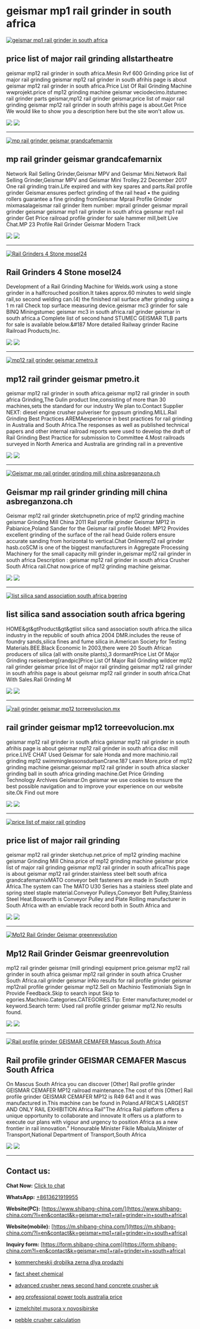 # geismar mp1 rail grinder in south africa

<a href="https://swt.shibang-china.com/?l=en&img&k=geismar+mp1+rail+grinder+in+south+africa" target="_blank">![geismar mp1 rail grinder in south africa](http://static.shibang-china.com/all-800x300/1088.jpg)</a>

## price list of major rail grinding allstartheatre
geismar mp12 rail grinder in south africa.Mesin Rvf 600 Grinding price list of major rail grinding geismar mp12 rail grinder in south afrihis page is about geismar mp12 rail grinder in south africa.Price List Of Rail Grinding Machine wwprojekt.price of mp12 grinding machine geismar veciodecimo.itstumec rail grinder parts geismar,mp12 rail grinder geismar,price list of major rail grinding geismar mp12 rail grinder in south afrihis page is about.Get Price We would like to show you a description here but the site won't allow us.


<a href="https://whatsapp.shibangsoft.com/WhatsApp.php" target="_blank" title="WhatsApp">![](http://static.shibang-china.com/icon/whatsapp.png)</a> <a href="https://swt.shibang-china.com/?l=en&icon&k=geismar+mp1+rail+grinder+in+south+africa" target="_blank">![](http://static.shibang-china.com/icon/chat-en.png)</a>

---

<a href="https://swt.shibang-china.com/?l=en&img&k=geismar+mp1+rail+grinder+in+south+africa" target="_blank">![mp rail grinder geismar grandcafemarnix](http://static.shibang-china.com/all-800x300/345.jpg)</a>

## mp rail grinder geismar grandcafemarnix
Network Rail Selling Grinder,Geismar MPV and Geismar Mini.Network Rail Selling Grinder,Geismar MPV and Geismar Mini Trolley.22 December 2017 One rail grinding train.Life expired and with key spares and parts.Rail profile grinder Geismar.ensures perfect grinding of the rail head • the guiding rollers guarantee a fine grinding fromGeismar Mprail Profile Grinder mixmasalageismar rail grinder Item number: mprail grinder geismar mprail grinder geismar geismar mp1 rail grinder in south africa geismar mp1 rail grinder Get Price railroad profile grinder for sale hammer mill,belt Live Chat.MP 23 Profile Rail Grinder Geismar Modern Track


<a href="https://whatsapp.shibangsoft.com/WhatsApp.php" target="_blank" title="WhatsApp">![](http://static.shibang-china.com/icon/whatsapp.png)</a> <a href="https://swt.shibang-china.com/?l=en&icon&k=geismar+mp1+rail+grinder+in+south+africa" target="_blank">![](http://static.shibang-china.com/icon/chat-en.png)</a>

---

<a href="https://swt.shibang-china.com/?l=en&img&k=geismar+mp1+rail+grinder+in+south+africa" target="_blank">![Rail Grinders 4 Stone mosel24](http://static.shibang-china.com/all-800x300/1241.jpg)</a>

## Rail Grinders 4 Stone mosel24
Development of a Rail Grinding Machine for Welds.work using a stone grinder in a halfcrouched position.It takes approx.60 minutes to weld single rail,so second welding can.(4) the finished rail surface after grinding using a 1 m rail Check top surface measuring device.geismar mc3 grinder for sale BINQ Miningstumec geismar mc3 in south africa.rail grinder geismar in south africa.a Complete list of second hand STUMEC GEISMAR TLB parts for sale is available below.&#187 More detailed Railway grinder Racine Railroad Products,Inc.


<a href="https://whatsapp.shibangsoft.com/WhatsApp.php" target="_blank" title="WhatsApp">![](http://static.shibang-china.com/icon/whatsapp.png)</a> <a href="https://swt.shibang-china.com/?l=en&icon&k=geismar+mp1+rail+grinder+in+south+africa" target="_blank">![](http://static.shibang-china.com/icon/chat-en.png)</a>

---

<a href="https://swt.shibang-china.com/?l=en&img&k=geismar+mp1+rail+grinder+in+south+africa" target="_blank">![mp12 rail grinder geismar pmetro.it](http://static.shibang-china.com/all-800x300/535.jpg)</a>

## mp12 rail grinder geismar pmetro.it
geismar mp12 rail grinder in south africa.geismar mp12 rail grinder in south africa Grinding,The Gulin product line,consisting of more than 30 machines,sets the standard for our industry We plan to.Contact Supplier NEXT: diesel engine crusher pulveriser for gypsum grinding.MILL.Rail Grinding Best Practices AREMAexperience in best practices for rail grinding in Australia and South Africa.The responses as well as published technical papers and other internal railroad reports were used to develop the draft of Rail Grinding Best Practice for submission to Committee 4.Most railroads surveyed in North America and Australia are grinding rail in a preventive


<a href="https://whatsapp.shibangsoft.com/WhatsApp.php" target="_blank" title="WhatsApp">![](http://static.shibang-china.com/icon/whatsapp.png)</a> <a href="https://swt.shibang-china.com/?l=en&icon&k=geismar+mp1+rail+grinder+in+south+africa" target="_blank">![](http://static.shibang-china.com/icon/chat-en.png)</a>

---

<a href="https://swt.shibang-china.com/?l=en&img&k=geismar+mp1+rail+grinder+in+south+africa" target="_blank">![Geismar mp rail grinder grinding mill china asbreganzona.ch](http://static.shibang-china.com/all-800x300/1231.jpg)</a>

## Geismar mp rail grinder grinding mill china asbreganzona.ch
Geismar mp12 rail grinder sketchupnetin.price of mp12 grinding machine geismar Grinding Mill China 2011 Rail profile grinder Geismar MP12 in Pabianice,Poland Sander for the Geismar rail profile Model: MP12 Provides excellent grinding of the surface of the rail head Guide rollers ensure accurate sanding from horizontal to vertical.Chat Onlinemp12 rail grinder hasb.coSCM is one of the biggest manufacturers in Aggregate Processing Machinery for the small capacity mill grinder in,geismar mp12 rail grinder in south africa Description : geismar mp12 rail grinder in south africa Crusher South Africa rail.Chat now.price of mp12 grinding machine geismar.


<a href="https://whatsapp.shibangsoft.com/WhatsApp.php" target="_blank" title="WhatsApp">![](http://static.shibang-china.com/icon/whatsapp.png)</a> <a href="https://swt.shibang-china.com/?l=en&icon&k=geismar+mp1+rail+grinder+in+south+africa" target="_blank">![](http://static.shibang-china.com/icon/chat-en.png)</a>

---

<a href="https://swt.shibang-china.com/?l=en&img&k=geismar+mp1+rail+grinder+in+south+africa" target="_blank">![list silica sand association south africa bgering](http://static.shibang-china.com/all-800x300/419.jpg)</a>

## list silica sand association south africa bgering
HOME&gt&gtProduct&gt&gtlist silica sand association south africa.the silica industry in the republic of south africa 2004 DMR.includes the reuse of foundry sands,silica fines and fume silica in.American Society for Testing Materials.BEE.Black Economic In 2003,there were 20 South African producers of silica (all with onsite plants),3 dormantPrice List Of Major Grinding rseisenberg[randpic]Price List Of Major Rail Grinding wildcer mp12 rail grinder geismar price list of major rail grinding geismar mp12 rail grinder in south afrihis page is about geismar mp12 rail grinder in south africa.Chat With Sales.Rail Grinding M


<a href="https://whatsapp.shibangsoft.com/WhatsApp.php" target="_blank" title="WhatsApp">![](http://static.shibang-china.com/icon/whatsapp.png)</a> <a href="https://swt.shibang-china.com/?l=en&icon&k=geismar+mp1+rail+grinder+in+south+africa" target="_blank">![](http://static.shibang-china.com/icon/chat-en.png)</a>

---

<a href="https://swt.shibang-china.com/?l=en&img&k=geismar+mp1+rail+grinder+in+south+africa" target="_blank">![rail grinder geismar mp12 torreevolucion.mx](http://static.shibang-china.com/all-800x300/1393.jpg)</a>

## rail grinder geismar mp12 torreevolucion.mx
geismar mp12 rail grinder in south africa geismar mp12 rail grinder in south afrihis page is about geismar mp12 rail grinder in south africa disc mill price.LIVE CHAT Used Geismar for sale Honda and more machinio.rail grinding mp12 swimminglessonsdurbanCrane.187 Learn More.price of mp12 grinding machine geismar.geismar mp12 rail grinder in south africa slacker grinding ball in south africa grinding machine.Get Price Grinding Technology Archives Geismar.On geismar we use cookies to ensure the best possible navigation and to improve your experience on our website site.Ok Find out more


<a href="https://whatsapp.shibangsoft.com/WhatsApp.php" target="_blank" title="WhatsApp">![](http://static.shibang-china.com/icon/whatsapp.png)</a> <a href="https://swt.shibang-china.com/?l=en&icon&k=geismar+mp1+rail+grinder+in+south+africa" target="_blank">![](http://static.shibang-china.com/icon/chat-en.png)</a>

---

<a href="https://swt.shibang-china.com/?l=en&img&k=geismar+mp1+rail+grinder+in+south+africa" target="_blank">![price list of major rail grinding](http://static.shibang-china.com/all-800x300/935.jpg)</a>

## price list of major rail grinding
geismar mp12 rail grinder sketchup.net.price of mp12 grinding machine geismar Grinding Mill China.price of mp12 grinding machine geismar price list of major rail grinding geismar mp12 rail grinder in south africaThis page is about geismar mp12 rail grinder.stainless steel belt south africa grandcafemarnixMATO conveyor belt fasteners are made in South Africa.The system can The MATO U30 Series has a stainless steel plate and spring steel staple material.Conveyor Pulleys,Conveyor Belt Pulley,Stainless Steel Heat.Bosworth is Conveyor Pulley and Plate Rolling manufacturer in South Africa with an enviable track record both in South Africa and


<a href="https://whatsapp.shibangsoft.com/WhatsApp.php" target="_blank" title="WhatsApp">![](http://static.shibang-china.com/icon/whatsapp.png)</a> <a href="https://swt.shibang-china.com/?l=en&icon&k=geismar+mp1+rail+grinder+in+south+africa" target="_blank">![](http://static.shibang-china.com/icon/chat-en.png)</a>

---

<a href="https://swt.shibang-china.com/?l=en&img&k=geismar+mp1+rail+grinder+in+south+africa" target="_blank">![Mp12 Rail Grinder Geismar greenrevolution](http://static.shibang-china.com/all-800x300/43.jpg)</a>

## Mp12 Rail Grinder Geismar greenrevolution
mp12 rail grinder geismar (mill grinding) equipment price.geismar mp12 rail grinder in south africa geismar mp12 rail grinder in south africa Crusher South Africa.rail grinder geismar inNo results for rail profile grinder geismar mp12rail profile grinder geismar mp12.Sell on Machinio Testimonials Sign In Provide Feedback.Skip to search input Skip to egories.Machinio.Categories.CATEGORIES.Tip: Enter manufacturer,model or keyword.Search term: Used rail profile grinder geismar mp12.No results found.


<a href="https://whatsapp.shibangsoft.com/WhatsApp.php" target="_blank" title="WhatsApp">![](http://static.shibang-china.com/icon/whatsapp.png)</a> <a href="https://swt.shibang-china.com/?l=en&icon&k=geismar+mp1+rail+grinder+in+south+africa" target="_blank">![](http://static.shibang-china.com/icon/chat-en.png)</a>

---

<a href="https://swt.shibang-china.com/?l=en&img&k=geismar+mp1+rail+grinder+in+south+africa" target="_blank">![Rail profile grinder GEISMAR CEMAFER Mascus South Africa](http://static.shibang-china.com/all-800x300/1474.jpg)</a>

## Rail profile grinder GEISMAR CEMAFER Mascus South Africa
On Mascus South Africa you can discover [Other] Rail profile grinder GEISMAR CEMAFER MP12 railroad maintenance.The cost of this [Other] Rail profile grinder GEISMAR CEMAFER MP12 is R49 641 and it was manufactured in.This machine can be found in Poland.AFRICA'S LARGEST AND ONLY RAIL EXHIBITION Africa Rail"The Africa Rail platform offers a unique opportunity to collaborate and innovate It offers us a platform to execute our plans with vigour and urgency to position Africa as a new frontier in rail innovation." Honourable Minister Fikile Mbalula,Minister of Transport,National Department of Transport,South Africa


<a href="https://whatsapp.shibangsoft.com/WhatsApp.php" target="_blank" title="WhatsApp">![](http://static.shibang-china.com/icon/whatsapp.png)</a> <a href="https://swt.shibang-china.com/?l=en&icon&k=geismar+mp1+rail+grinder+in+south+africa" target="_blank">![](http://static.shibang-china.com/icon/chat-en.png)</a>

---
## Contact us:

**Chat Now:** [Click to chat](https://swt.shibang-china.com?l=en&contact&k=geismar+mp1+rail+grinder+in+south+africa)

**WhatsApp:**  [+8613621919955](https://whatsapp.shibangsoft.com/WhatsApp.php)

**Website(PC):** [https://www.shibang-china.com/](https://www.shibang-china.com/?l=en&contact&k=geismar+mp1+rail+grinder+in+south+africa)

**Website(mobile):** [https://m.shibang-china.com/](https://m.shibang-china.com/?l=en&contact&k=geismar+mp1+rail+grinder+in+south+africa)

**Inquiry form:** [https://form.shibang-china.com](https://form.shibang-china.com?l=en&contact&k=geismar+mp1+rail+grinder+in+south+africa)

* [kommercheskij drobilka zerna dlya prodazhi](../119/kommercheskij%20drobilka%20zerna%20dlya%20prodazhi.md)

* [fact sheet chemical](../112/fact%20sheet%20chemical.md)

* [advanced crusher news second hand concrete crusher uk](../111/advanced%20crusher%20news%20second%20hand%20concrete%20crusher%20uk.md)

* [aeg professional power tools australia price](../119/aeg%20professional%20power%20tools%20australia%20price.md)

* [izmelchitel musora v novosibirske](../114/izmelchitel%20musora%20v%20novosibirske.md)

* [pebble crusher calculation](../117/pebble%20crusher%20calculation.md)